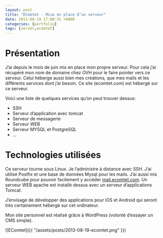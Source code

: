 ```yaml
---
layout: post
title: "EComtet - Mise en place d’un serveur"
date: 2013-08-19 17:08:31 +0000
categories: [portfolio]
tags: [server,ecomtet]
---
```

# Présentation

J’ai depuis le mois de juin mis en place mon propre serveur. Pour cela j’ai récupéré mon nom de domaine chez OVH pour le faire pointer vers ce serveur. Celui héberge aussi bien mes créations, que mes mails et les différents services dont j’ai besoin. Ce site (ecomtet.com) est hébergé sur ce serveur.

Voici une liste de quelques services qu’on peut trouver dessus:

* SSH
* Serveur d’application avec tomcat
* Serveur de messagerie
* Serveur WEB
* Serveur MYSQL et PostgreSQL
* …

# Technologies utilisées

Ce serveur tourne sous Linux. Je l’administre à distance avec SSH. J’ai utilisé Postfix et une base de données Mysql pour les mails. J’ai aussi mis Roundcube pour pouvoir facilement y accéder [mail.ecomtet.com](http://mail.ecomtet.com). Un serveur WEB apache est installé dessus avec un serveur d’applications Tomcat.

J’envisage de développer des applications pour iOS et Android qui seront très certainement hébergé sur cet ordinateur.

Mon site personnel est réalisé grâce à WordPress (volonté d’essayer un CMS simple).

![EComtet]({{ "/assets/posts/2013-08-19-ecomtet.png" }})
